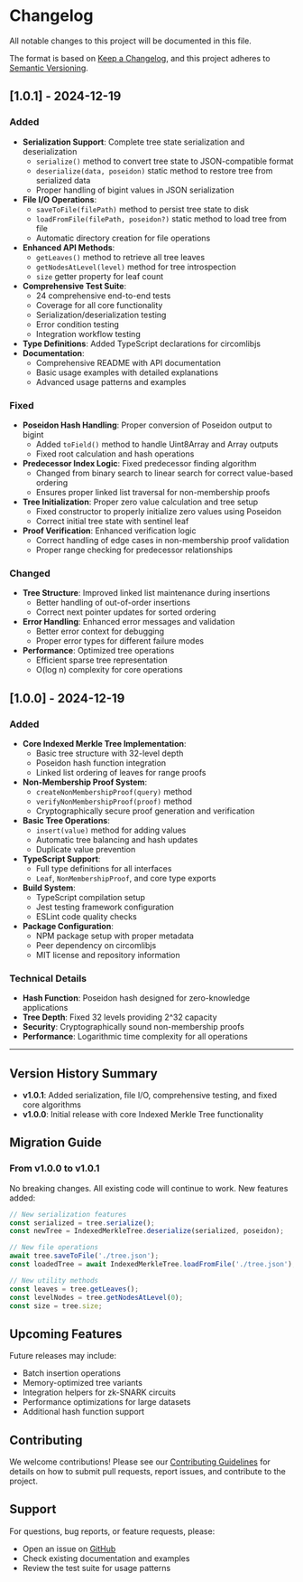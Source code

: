 # Changelog

All notable changes to this project will be documented in this file.

The format is based on [Keep a Changelog](https://keepachangelog.com/en/1.0.0/),
and this project adheres to [Semantic Versioning](https://semver.org/spec/v2.0.0.html).

## [1.0.1] - 2024-12-19

### Added
- **Serialization Support**: Complete tree state serialization and deserialization
  - `serialize()` method to convert tree state to JSON-compatible format
  - `deserialize(data, poseidon)` static method to restore tree from serialized data
  - Proper handling of bigint values in JSON serialization
- **File I/O Operations**: 
  - `saveToFile(filePath)` method to persist tree state to disk
  - `loadFromFile(filePath, poseidon?)` static method to load tree from file
  - Automatic directory creation for file operations
- **Enhanced API Methods**:
  - `getLeaves()` method to retrieve all tree leaves
  - `getNodesAtLevel(level)` method for tree introspection
  - `size` getter property for leaf count
- **Comprehensive Test Suite**: 
  - 24 comprehensive end-to-end tests
  - Coverage for all core functionality
  - Serialization/deserialization testing
  - Error condition testing
  - Integration workflow testing
- **Type Definitions**: Added TypeScript declarations for circomlibjs
- **Documentation**: 
  - Comprehensive README with API documentation
  - Basic usage examples with detailed explanations
  - Advanced usage patterns and examples

### Fixed
- **Poseidon Hash Handling**: Proper conversion of Poseidon output to bigint
  - Added `toField()` method to handle Uint8Array and Array outputs
  - Fixed root calculation and hash operations
- **Predecessor Index Logic**: Fixed predecessor finding algorithm
  - Changed from binary search to linear search for correct value-based ordering
  - Ensures proper linked list traversal for non-membership proofs
- **Tree Initialization**: Proper zero value calculation and tree setup
  - Fixed constructor to properly initialize zero values using Poseidon
  - Correct initial tree state with sentinel leaf
- **Proof Verification**: Enhanced verification logic
  - Correct handling of edge cases in non-membership proof validation
  - Proper range checking for predecessor relationships

### Changed
- **Tree Structure**: Improved linked list maintenance during insertions
  - Better handling of out-of-order insertions
  - Correct next pointer updates for sorted ordering
- **Error Handling**: Enhanced error messages and validation
  - Better error context for debugging
  - Proper error types for different failure modes
- **Performance**: Optimized tree operations
  - Efficient sparse tree representation
  - O(log n) complexity for core operations

## [1.0.0] - 2024-12-19

### Added
- **Core Indexed Merkle Tree Implementation**:
  - Basic tree structure with 32-level depth
  - Poseidon hash function integration
  - Linked list ordering of leaves for range proofs
- **Non-Membership Proof System**:
  - `createNonMembershipProof(query)` method
  - `verifyNonMembershipProof(proof)` method
  - Cryptographically secure proof generation and verification
- **Basic Tree Operations**:
  - `insert(value)` method for adding values
  - Automatic tree balancing and hash updates
  - Duplicate value prevention
- **TypeScript Support**:
  - Full type definitions for all interfaces
  - `Leaf`, `NonMembershipProof`, and core type exports
- **Build System**:
  - TypeScript compilation setup
  - Jest testing framework configuration
  - ESLint code quality checks
- **Package Configuration**:
  - NPM package setup with proper metadata
  - Peer dependency on circomlibjs
  - MIT license and repository information

### Technical Details
- **Hash Function**: Poseidon hash designed for zero-knowledge applications
- **Tree Depth**: Fixed 32 levels providing 2^32 capacity
- **Security**: Cryptographically sound non-membership proofs
- **Performance**: Logarithmic time complexity for all operations

---

## Version History Summary

- **v1.0.1**: Added serialization, file I/O, comprehensive testing, and fixed core algorithms
- **v1.0.0**: Initial release with core Indexed Merkle Tree functionality

## Migration Guide

### From v1.0.0 to v1.0.1

No breaking changes. All existing code will continue to work. New features added:

```javascript
// New serialization features
const serialized = tree.serialize();
const newTree = IndexedMerkleTree.deserialize(serialized, poseidon);

// New file operations
await tree.saveToFile('./tree.json');
const loadedTree = await IndexedMerkleTree.loadFromFile('./tree.json');

// New utility methods
const leaves = tree.getLeaves();
const levelNodes = tree.getNodesAtLevel(0);
const size = tree.size;
```

## Upcoming Features

Future releases may include:
- Batch insertion operations
- Memory-optimized tree variants
- Integration helpers for zk-SNARK circuits
- Performance optimizations for large datasets
- Additional hash function support

## Contributing

We welcome contributions! Please see our [Contributing Guidelines](CONTRIBUTING.md) for details on how to submit pull requests, report issues, and contribute to the project.

## Support

For questions, bug reports, or feature requests, please:
- Open an issue on [GitHub](https://github.com/jayanth-kumar-morem/indexed-merkle-tree/issues)
- Check existing documentation and examples
- Review the test suite for usage patterns

